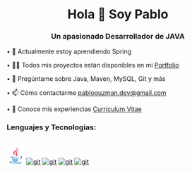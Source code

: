 <h1 align="center">Hola 👋 Soy Pablo</h1>

   <h3 align="center">Un apasionado Desarrollador de JAVA</h3>
   
• 🌱 Actualmente estoy aprendiendo Spring

• 👨‍💻 Todos mis proyectos están disponibles en mi [Portfolio](https://github.com/Imug3tsu/--Proyectos--)

• 💬 Pregúntame sobre Java, Maven, MySQL, Git y más

• 📫 Cómo contactarme pabloguzman.dev@gmail.com

• 📄 Conoce mis experiencias [Curriculum Vitae](https://drive.google.com/file/d/1--FHE-fD23ePgSEB5U_mBbOm4KvH1Xiz/view?usp=share_link)

<h3 align="left">Lenguajes y Tecnologias:</h3><br>
<a align="left" href="https://www.java.com" target="_blank" rel="noreferrer">
<img src="https://raw.githubusercontent.com/devicons/devicon/master/icons/java/java-original.svg" alt="java"
width="40" height="40" /></a>

<a href="https://git-scm.com/" target="_blank" rel="noreferrer">
<img src="https://www.vectorlogo.zone/logos/git-scm/git-scm-icon.svg" alt="git" width="40" height="40" /></a>

<a href="https://git-scm.com/" target="_blank" rel="noreferrer">
<img src="https://upload.wikimedia.org/wikipedia/commons/thumb/5/52/Apache_Maven_logo.svg/1024px-Apache_Maven_logo.svg.png"
alt="git" width="120" height="40" /></a>

<a href="https://git-scm.com/" target="_blank" rel="noreferrer">
<img src="https://download.logo.wine/logo/MySQL/MySQL-Logo.wine.png" alt="git" width="80" height="40" /></a>

<a href="https://git-scm.com/" target="_blank" rel="noreferrer">
<img src="https://cdn.freebiesupply.com/logos/large/2x/spring-3-logo-png-transparent.png" alt="git" width="40" height="40" /></a>

